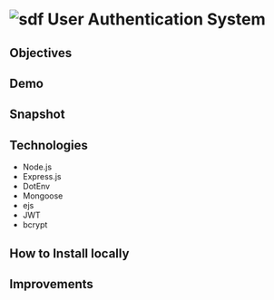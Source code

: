 # ![sdf](https://img.icons8.com/fluent/64/000000/checked-identification-documents.png) User Authentication System

## Objectives

## Demo

## Snapshot

## Technologies
 - Node.js
 - Express.js
 - DotEnv
 - Mongoose
 - ejs
 - JWT
 - bcrypt

## How to Install locally

## Improvements
